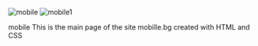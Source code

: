 
![mobile](https://user-images.githubusercontent.com/97164252/160099239-ac25e57b-d77c-42d9-b114-2d0b67c1465b.PNG)
![mobile1](https://user-images.githubusercontent.com/97164252/160099243-09bf25fa-185a-4069-927d-df4671c0b6a4.PNG)



mobile
This is the main page of the site mobille.bg created with HTML and CSS
